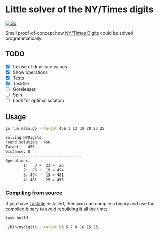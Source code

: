 # Little solver of the NY/Times digits

[![Go](https://github.com/timgluz/nydigits/actions/workflows/go.yml/badge.svg?branch=main)](https://github.com/timgluz/nydigits/actions/workflows/go.yml)

Small proof-of-concept how [NY/Times Digits](https://www.nytimes.com/games/digits)
could be solved programmatically.

## TODO

- [x] fix use of duplicate values
- [x] Show operations
- [x] Tests
- [x] Taskfile
- [ ] Goreleaser
- [ ] Spin
- [ ] Look for optimal solution

## Usage

```bash
go run main.go --target 456 3 13 19 20 23 25

Solving NYDigits
Found solution:  456
Target:   456
Distance: 0
----------------------------------
Operations:
        1:   3 +  23 =  26
        2:  26 *  19 = 494
        3: 494 -  13 = 481
        4: 481 -  25 = 456
```

### Compiling from source

If you have [Taskfile](https://taskfile.dev/) installed, then you can compile a binary
and use the compiled binary to avoid rebuilding it all the time;

```bash
task build

./bin/nydigits --target 93 5 7 9 10 15 25
```
